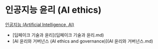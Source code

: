 # 인공지능 윤리 (AI ethics)
[인공지능 (Artificial Intelligence, AI)](../index.md)

- [딥페이크 기술과 윤리](딥페이크 기술과 윤리.md)
- [AI 윤리와 거버넌스 (AI ethics and governance)](AI 윤리와 거버넌스.md)
